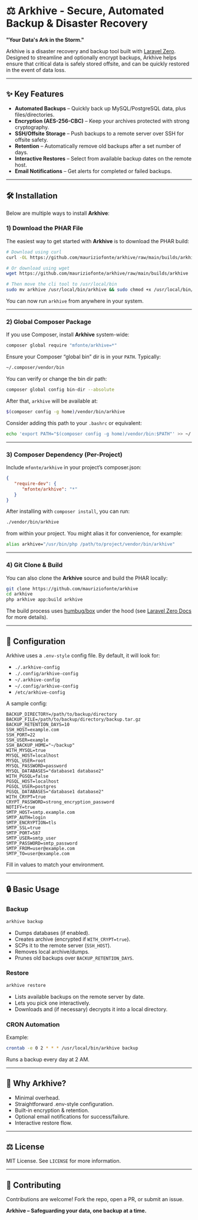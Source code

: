 # ⚖️ Arkhive - Secure, Automated Backup & Disaster Recovery

**"Your Data's Ark in the Storm."**

Arkhive is a disaster recovery and backup tool built with [Laravel Zero](https://laravel-zero.com/). Designed to streamline and optionally encrypt backups, Arkhive helps ensure that critical data is safely stored offsite, and can be quickly restored in the event of data loss.

- - -

## ✨ Key Features

- **Automated Backups** – Quickly back up MySQL/PostgreSQL data, plus files/directories.
- **Encryption (AES-256-CBC)** – Keep your archives protected with strong cryptography.
- **SSH/Offsite Storage** – Push backups to a remote server over SSH for offsite safety.
- **Retention** – Automatically remove old backups after a set number of days.
- **Interactive Restores** – Select from available backup dates on the remote host.
- **Email Notifications** – Get alerts for completed or failed backups.

- - -

## 🛠️ Installation

Below are multiple ways to install **Arkhive**:

### 1) Download the PHAR File

The easiest way to get started with **Arkhive** is to download the PHAR build:

```bash
# Download using curl
curl -OL https://github.com/mauriziofonte/arkhive/raw/main/builds/arkhive

# Or download using wget
wget https://github.com/mauriziofonte/arkhive/raw/main/builds/arkhive

# Then move the cli tool to /usr/local/bin
sudo mv arkhive /usr/local/bin/arkhive && sudo chmod +x /usr/local/bin/arkhive
```

You can now run `arkhive` from anywhere in your system.

- - -

### 2) Global Composer Package

If you use Composer, install **Arkhive** system-wide:

```bash
composer global require "mfonte/arkhive=*"
```

Ensure your Composer “global bin” dir is in your `PATH`. Typically:

```bash
~/.composer/vendor/bin
```

You can verify or change the bin dir path:

```bash
composer global config bin-dir --absolute
```

After that, `arkhive` will be available at:

```bash
$(composer config -g home)/vendor/bin/arkhive
```

Consider adding this path to your `.bashrc` or equivalent:

```bash
echo 'export PATH="$(composer config -g home)/vendor/bin:$PATH"' >> ~/.bashrc
```

- - -

### 3) Composer Dependency (Per-Project)

Include `mfonte/arkhive` in your project’s composer.json:

```json
{
   "require-dev": {
      "mfonte/arkhive": "*"
   }
}
```

After installing with `composer install`, you can run:

```bash
./vendor/bin/arkhive
```

from within your project. You might alias it for convenience, for example:

```bash
alias arkhive="/usr/bin/php /path/to/project/vendor/bin/arkhive"
```

- - -

### 4) Git Clone & Build

You can also clone the **Arkhive** source and build the PHAR locally:

```bash
git clone https://github.com/mauriziofonte/arkhive
cd arkhive
php arkhive app:build arkhive
```

The build process uses [humbug/box](https://github.com/box-project/box) under the hood (see [Laravel Zero Docs](https://laravel-zero.com/docs/build-a-standalone-application) for more details).

- - -

## 🔧 Configuration

Arkhive uses a `.env-style` config file. By default, it will look for:

- `./.arkhive-config`
- `./.config/arkhive-config`
- `~/.arkhive-config`
- `~/.config/arkhive-config`
- `/etc/arkhive-config`

A sample config:

```env
BACKUP_DIRECTORY=/path/to/backup/directory
BACKUP_FILE=/path/to/backup/directory/backup.tar.gz
BACKUP_RETENTION_DAYS=10
SSH_HOST=example.com
SSH_PORT=22
SSH_USER=example
SSH_BACKUP_HOME="~/backup"
WITH_MYSQL=true
MYSQL_HOST=localhost
MYSQL_USER=root
MYSQL_PASSWORD=password
MYSQL_DATABASES="database1 database2"
WITH_PGSQL=false
PGSQL_HOST=localhost
PGSQL_USER=postgres
PGSQL_DATABASES="database1 database2"
WITH_CRYPT=true
CRYPT_PASSWORD=strong_encryption_password
NOTIFY=true
SMTP_HOST=smtp.example.com
SMTP_AUTH=login
SMTP_ENCRYPTION=tls
SMTP_SSL=true
SMTP_PORT=587
SMTP_USER=smtp_user
SMTP_PASSWORD=smtp_password
SMTP_FROM=user@example.com
SMTP_TO=user@example.com
```

Fill in values to match your environment.

- - -

## 🔒 Basic Usage

### Backup

```bash
arkhive backup
```

- Dumps databases (if enabled).
- Creates archive (encrypted if `WITH_CRYPT=true`).
- SCPs it to the remote server (`SSH_HOST`).
- Removes local archive/dumps.
- Prunes old backups over `BACKUP_RETENTION_DAYS`.

### Restore

```bash
arkhive restore
```

- Lists available backups on the remote server by date.
- Lets you pick one interactively.
- Downloads and (if necessary) decrypts it into a local directory.

### CRON Automation

Example:

```bash
crontab -e 0 2 * * * /usr/local/bin/arkhive backup
```

Runs a backup every day at 2 AM.

- - -

## 🌟 Why Arkhive?

- Minimal overhead.
- Straightforward .env-style configuration.
- Built-in encryption & retention.
- Optional email notifications for success/failure.
- Interactive restore flow.

- - -

## ⚖️ License

MIT License. See `LICENSE` for more information.

- - -

## 🔧 Contributing

Contributions are welcome! Fork the repo, open a PR, or submit an issue.

**Arkhive – Safeguarding your data, one backup at a time.**
